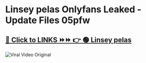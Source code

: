 
 # Linsey pelas Onlyfans Leaked - Update Files 05pfw

## <h2><a href="https://clipsfans.com/Linsey_pelas&ref=git">🔗 Click to LINKS ⏩⏩ 👉 🟢 Linsey pelas </a></h2>

<a href="https://clipsfans.com/Linsey_pelas&ref=git" rel="nofollow" data-target="animated-image.originalLink"><img src="https://i.ibb.co.com/xMMVF88/686577567.gif" alt="Viral Video Original" style="max-width: 100%; display: inline-block;" data-target="animated-image.originalImage"></a>

